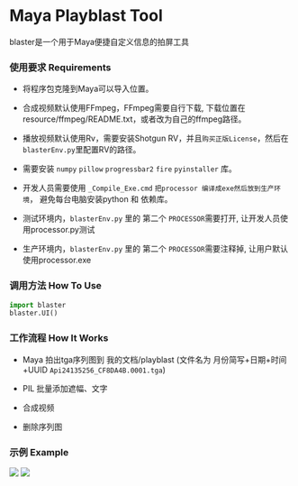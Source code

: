 Maya Playblast Tool
====
blaster是一个用于Maya便捷自定义信息的拍屏工具


### 使用要求 Requirements
- 将程序包克隆到Maya可以导入位置。

- 合成视频默认使用FFmpeg，FFmpeg需要自行下载, 下载位置在 resource/ffmpeg/README.txt，或者改为自己的ffmpeg路径。

- 播放视频默认使用Rv，需要安装Shotgun RV，并且`购买正版License`，然后在`blasterEnv.py`里配置RV的路径。

- 需要安装 `numpy` `pillow` `progressbar2` `fire` `pyinstaller` 库。

- 开发人员需要使用 `_Compile_Exe.cmd` `把processor 编译成exe然后放到生产环境`，
  避免每台电脑安装python 和 依赖库。

- 测试环境内，`blasterEnv.py` 里的 第二个 `PROCESSOR`需要打开, 让开发人员使用processor.py测试

- 生产环境内，`blasterEnv.py` 里的 第二个 `PROCESSOR`需要注释掉, 让用户默认使用processor.exe


### 调用方法 How To Use
```python
import blaster
blaster.UI()
```

### 工作流程 How It Works

- Maya 拍出tga序列图到 我的文档/playblast (文件名为 月份简写+日期+时间+UUID   `Api24135256_CF8DA4B.0001.tga`)

- PIL 批量添加遮幅、文字

- 合成视频

- 删除序列图


### 示例 Example
![](https://github.com/SmartPipeline/blaster/blob/master/resource/temp/微信图片_20191104181057.jpg)
![](https://github.com/SmartPipeline/blaster/blob/master/resource/temp/caixukun.0290.jpg)
